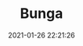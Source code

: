 ---
title: "Bunga"
date: 2021-01-26 22:21:26
description: 'Mekar harum semerbak.'
image: 'https://i.postimg.cc/8k67kVMv/IMG-20201114-180228.jpg'
categories: realisme
artist: 'Gallery teplok.id'
instagram: 'dian_djoyo'
---